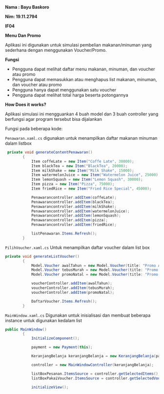 **Nama : Bayu Baskoro**
    
**Nim: 19.11.2794**
    
**IF04**

**Menu Dan Promo**

Aplikasi ini digunakan untuk simulasi pembelian makanan/minuman yang sederhana dengan menggunakan Voucher/Promo.

**Fungsi**

- Pengguna dapat melihat daftar menu makanan, minuman, dan voucher atau promo 
- Pengguna dapat memasukkan atau menghapus list makanan, minuman, dan voucher atau promo
- Pengguna hanya dapat menggunakan satu voucher
- Pengguna dapat melihat total harga beserta potongannya

**How Does it works?**

Aplikasi simulasi ini mengguankan 4 buah model dan 3 buah controller yang berfungsi agar program tersebut bisa dijalankan

Fungsi pada beberapa kode:

`Penawaran.xaml.cs` digunakan untuk menampilkan daftar makanan minuman dalam listbox

```csharp
 private void generateContentPenawaran()
        {
            Item coffeLate = new Item("Coffe Late", 30000);
            Item blackTea = new Item("BlackTea", 20000);
            Item milkShake = new Item("Milk Shake", 15000);
            Item watermelonJuice = new Item("Watermelon Juice", 25000);
            Item lemonSquash = new Item("Lemon Squash", 30000);
            Item pizza = new Item("Pizza", 75000);
            Item friedRice = new Item("Fried Rice Special", 45000);

            Penawarancontroller.addItem(coffeLate);
            Penawarancontroller.addItem(blackTea);
            Penawarancontroller.addItem(milkShake);
            Penawarancontroller.addItem(watermelonJuice);
            Penawarancontroller.addItem(lemonSquash);
            Penawarancontroller.addItem(pizza);
            Penawarancontroller.addItem(friedRice);

            listPenawaran.Items.Refresh();
        }
```

`PilihVoucher.xaml.cs` Untuk menampilkan daftar voucher dalam list box
```csharp
private void generateListVoucher()
        {
            Model.Voucher awalTahun = new Model.Voucher(title: "Promo Awal Tahun Diskon 25%", discInPercent: 25);
            Model.Voucher tebusMurah = new Model.Voucher(title: "Promo Tebus Murah Diskon 30% atau max. 30.000", discInPercent: 30);
            Model.Voucher promoNatal = new Model.Voucher(title: "Promo Natal Potongan 10000", disc: 10000);

            voucherController.addItem(awalTahun);
            voucherController.addItem(tebusMurah);
            voucherController.addItem(promoNatal);

            DaftarVoucher.Items.Refresh();
        }

```
`MainWindow.xaml.cs` Digunakan untuk inisialisasi dan membuat beberapa instance untuk digunakan kedalam list

```csharp
public MainWindow()
        {
            InitializeComponent();

            payment = new Payment(this);

            KeranjangBelanja keranjangBelanja = new KeranjangBelanja(payment, this);

            controller = new MainWindowController(keranjangBelanja);

            listBoxPesanan.ItemsSource = controller.getSelectedItems();
            listBoxPakaiVoucher.ItemsSource = controller.getSelectedVouchers();

            initializeView();
